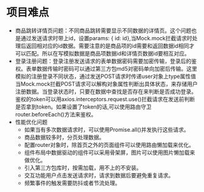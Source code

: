 # 项目难点
- 商品跳转详情页问题：不同商品跳转需要显示不同数据的详情页。这个问题也是通过发送请求时带上id，设置params: { id: id},当Mock.mock拦截请求时处理后返回相对应的id数据。需要注意的是商品项的id需要和返回数据id相同才可以匹配。所以在写模拟数据是商品项数据id和详情页数据id要相互对应。
- 登录注册问题：登录注册发送请求的表单数据密码需要加密传输，登录后的鉴权。表单数据传输时密码可以通过第三方包md5对密码单向加密后传输。这里模拟的注册登录不同状态，通过发送POST请求时传递user对象上type属性值当Mock.mock拦截POST请求可以解构对象属性判断出具体状态，来存储用户注册数据。当登录状态时，只要在数据中查找是否存在来判断是否成功登录。鉴权的token可以用axios.interceptors.request.use()拦截请求在发送前判断是否拿到token。如果设置了token的话,可以使用路由守卫router.beforeEach()方法来鉴权。
- 性能优化问题 
    - 如果当有多次数据请求时，可以使用Promise.all()并发执行这些请求。
    - 商品数据较多时，分页处理数据。
    - 配置router对象时，除首页之外的页面组件可以使用路由懒加载来优化。
    - 组件布局中数据驱动的组件可以采用骨架屏，图片可以使用图片懒加载来做优化。
    - 引入第三方包库时，按需加载，用不上的不安装。
    - 交互功能用户点击发送请求时，请求到数据后要避免重复请求。
    - 频繁事件的触发需要防抖或者节流处理。


